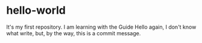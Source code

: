 # hello-world
It's my first repository. I am learning with the Guide 
Hello again, I don't know what write, but, by the way, this is a commit message.

